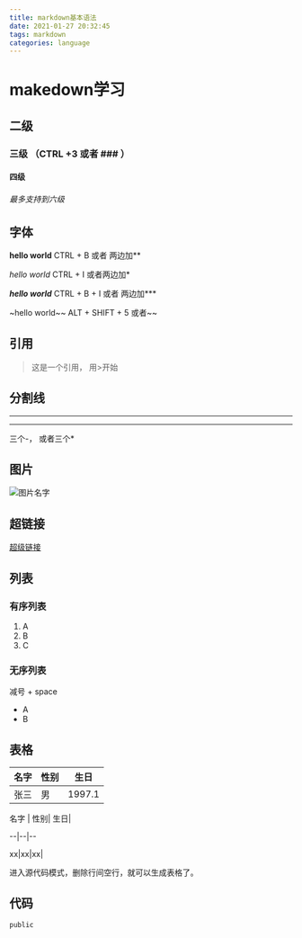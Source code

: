 ```yaml
---
title: markdown基本语法
date: 2021-01-27 20:32:45
tags: markdown
categories: language
---
```

# makedown学习

## 二级

### 三级 （CTRL +3 或者 ### ）

#### 四级

###### 最多支持到六级



## 字体

**hello world**    CTRL + B 或者 两边加**

*hello world*    CTRL + I 或者两边加* 

***hello world***   CTRL + B + I 或者 两边加***

~hello world~~  ALT + SHIFT + 5  或者~~ 



## 引用

> 这是一个引用， 用>开始 



## 分割线

---

***

三个-， 或者三个*



## 图片

![图片名字]()



## 超链接

[超级链接](https://kubernetes.io/docs/concepts/services-networking/service/#ips-and-vips)



## 列表

### 有序列表

1. A
2. B
3. C

### 无序列表

减号 + space

- A
- B



## 表格

| 名字 | 性别 | 生日   |
| ---- | ---- | ------ |
| 张三 | 男   | 1997.1 |

名字 | 性别| 生日|

--|--|--

xx|xx|xx|

进入源代码模式，删除行间空行，就可以生成表格了。

## 代码

```shell
public
```

